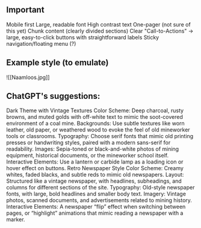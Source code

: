 ## Important
Mobile first
Large, readable font
High contrast text
One-pager (not sure of this yet)
Chunk content (clearly divided sections)
Clear "Call-to-Actions" -> large, easy-to-click buttons with straightforward labels
Sticky navigation/floating menu (?)
## Example style (to emulate)
![[Naamloos.jpg]]
## ChatGPT's suggestions:
Dark Theme with Vintage Textures
    Color Scheme: Deep charcoal, rusty browns, and muted golds with off-white text to mimic the soot-covered environment of a coal mine.
    Backgrounds: Use subtle textures like worn leather, old paper, or weathered wood to evoke the feel of old mineworker tools or classrooms.
    Typography: Choose serif fonts that mimic old printing presses or handwriting styles, paired with a modern sans-serif for readability.
    Images: Sepia-toned or black-and-white photos of mining equipment, historical documents, or the mineworker school itself.
    Interactive Elements: Use a lantern or carbide lamp as a loading icon or hover effect on buttons.
Retro Newspaper Style
    Color Scheme: Creamy whites, faded blacks, and subtle reds to mimic old newspapers.
    Layout: Structured like a vintage newspaper, with headlines, subheadings, and columns for different sections of the site.
    Typography: Old-style newspaper fonts, with large, bold headlines and smaller body text.
    Imagery: Vintage photos, scanned documents, and advertisements related to mining history.
    Interactive Elements: A newspaper “flip” effect when switching between pages, or “highlight” animations that mimic reading a newspaper with a marker.